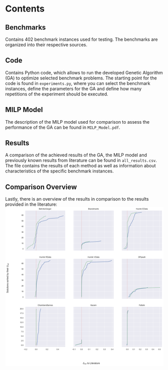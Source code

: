 <a name="Readme"></a>
===================

# Contents #
## Benchmarks ##
Contains 402 benchmark instances used for testing. The benchmarks are organized into their respective sources.
## Code ##
Contains Python code, which allows to run the developed Genetic Algorithm (GA) to optimize selected benchmark problems. The starting point for the code is found in `experiments.py`, where you can select the benchmark instances, define the parameters for the GA and define how many repetitions of the experiment should be executed.
## MILP Model ##
The description of the MILP model used for comparison to assess the performance of the GA can be found in `MILP_Model.pdf`.
## Results ##
A comparison of the achieved results of the GA, the MILP model and previously known results from literature can be found in `all_results.csv`. The file contains the results of each method as well as information about characteristics of the specific benchmark instances.
## Comparison Overview ##
Lastly, there is an overview of the results in comparison to the results provided in the literature:
![Benchmark Overview](https://github.com/jrc-rodec/FJSSP-GA/blob/main/delta_rel_by_benchmark.png)
